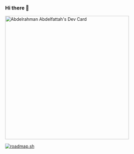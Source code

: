 ### Hi there 👋

<a href="https://app.daily.dev/peppper"><img src="https://api.daily.dev/devcards/90e4d9970b594b93a0438ed75f06aa3d.png?r=a9e" width="400" alt="Abdelrahman Abdelfattah's Dev Card"/></a>

[![roadmap.sh](https://api.roadmap.sh/v1-badge/tall/64fdbb3d5ce9f4ca58ad84b2?variant=dark)](https://roadmap.sh)

<!--
**blackPeppper/blackPeppper** is a ✨ _special_ ✨ repository because its `README.md` (this file) appears on your GitHub profile.

Here are some ideas to get you started:

- 🔭 I’m currently working on ...
- 🌱 I’m currently learning ...
- 👯 I’m looking to collaborate on ...
- 🤔 I’m looking for help with ...
- 💬 Ask me about ...
- 📫 How to reach me: ...
- 😄 Pronouns: ...
- ⚡ Fun fact: ...
-->
